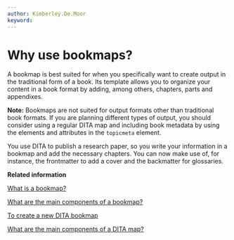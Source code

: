 ```yaml
---
author: Kimberley.De.Moor
keyword: 
---
```


# Why use bookmaps?

A bookmap is best suited for when you specifically want to create output in the traditional form of a book. Its template allows you to organize your content in a book format by adding, among others, chapters, parts and appendixes.

**Note:** Bookmaps are not suited for output formats other than traditional book formats. If you are planning different types of output, you should consider using a regular DITA map and including book metadata by using the elements and attributes in the `topicmeta` element.

You use DITA to publish a research paper, so you write your information in a bookmap and add the necessary chapters. You can now make use of, for instance, the frontmatter to add a cover and the backmatter for glossaries.

**Related information**  


[What is a bookmap?](co_what_is_a_bookmap.md)

[What are the main components of a bookmap?](co_bookmap_main_components.md)

[To create a new DITA bookmap](ta_to_create_a_bookmap.md)

[What are the main components of a DITA map?](co_main_components_ditamap.md)

